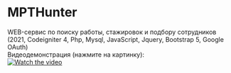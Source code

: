 # MPTHunter
WEB-сервис по поиску работы, стажировок и подбору сотрудников (2021, Codeigniter 4, Php, Mysql, JavaScript, Jquery, Bootstrap 5, Google OAuth)  
Видеодемонстрация (нажмите на картинку):  
[![Watch the video](https://i.ibb.co/whFTkdk/vkr.jpg)](https://youtu.be/JKyFJ9brje4)
